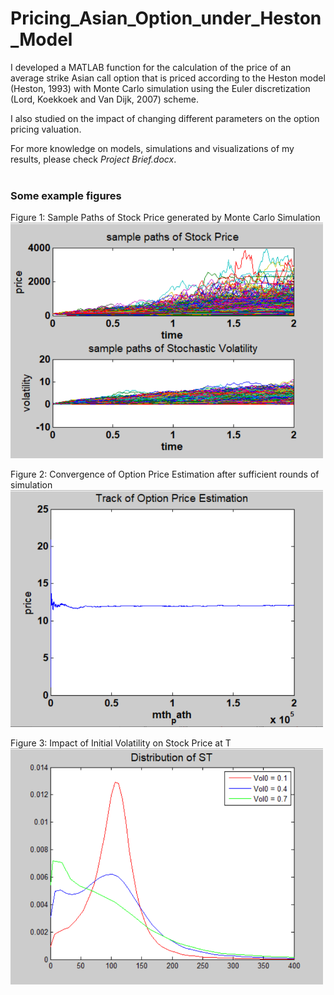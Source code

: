 # Pricing_Asian_Option_under_Heston_Model
I developed a MATLAB function for the calculation of the price of an average strike Asian call option that is priced according to the Heston model (Heston, 1993) with Monte Carlo simulation using the Euler discretization (Lord, Koekkoek and Van Dijk, 2007) scheme.

I also studied on the impact of changing different parameters on the option pricing valuation.

For more knowledge on models, simulations and visualizations of my results, please check *Project Brief.docx*.
<br>
<br>

### Some example figures 
Figure 1: Sample Paths of Stock Price generated by Monte Carlo Simulation <br>
<img src='Sample Paths of Stock Price.png' width=500>

Figure 2: Convergence of Option Price Estimation after sufficient rounds of simulation <br>
<img src='Convergence of Option Price Estimation.png' width=500>


Figure 3: Impact of Initial Volatility on Stock Price at T <br>
<img src='Impact of Initial Volatility on Stock Price at T.png' width=500>
